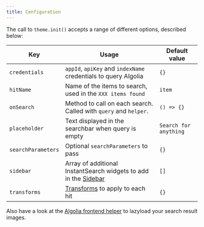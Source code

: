 ```yaml
---
title: Configuration
---
```


The call to `theme.init()` accepts a range of different options, described
below:

| Key                | Usage                                                                | Default value         |
| ------------------ | -------------------------------------------------------------------- | --------------------- |
| `credentials`      | `appId`, `apiKey` and `indexName` credentials to query Algolia       | `{}`                  |
| `hitName`          | Name of the items to search, used in the `XXX items found`           | `item`                |
| `onSearch`         | Method to call on each search. Called with `query` and `helper`.     | `() => {}`            |
| `placeholder`      | Text displayed in the searchbar when query is empty                  | `Search for anything` |
| `searchParameters` | Optional `searchParameters` to pass                                  | `{}`                  |
| `sidebar`          | Array of additional InstantSearch widgets to add in the [Sidebar][1] | `[]`                  |
| `transforms`       | [Transforms][2] to apply to each hit                                 | `{}`                  |

Also have a look at the [Algolia frontend helper][3] to lazyload your search
result images.

[1]: ./sidebar
[2]: ../../frontend/algolia/transforms
[3]: ../../frontend/algolia/lazyload
